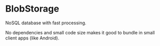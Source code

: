 # BlobStorage

NoSQL database with fast processing.

No dependencies and small code size makes it good to bundle in small client apps (like Android).
